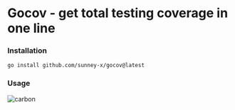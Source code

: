 # Gocov - get total testing coverage in one line
### Installation
```
go install github.com/sunney-x/gocov@latest
```

### Usage
![carbon](https://user-images.githubusercontent.com/55714870/118978967-02966180-b989-11eb-8fc4-afdef84df770.png)

